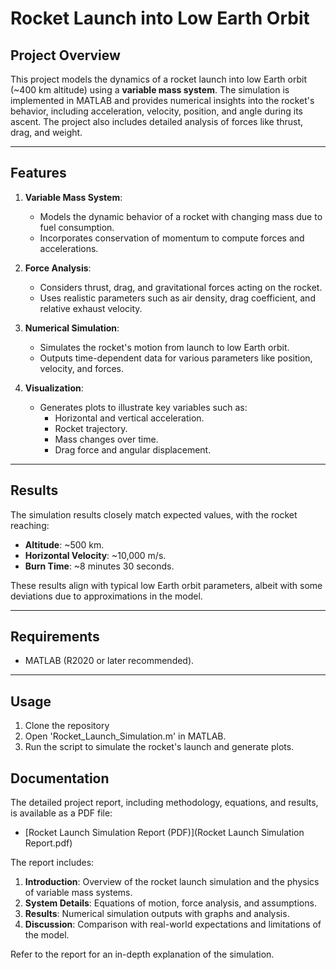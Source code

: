 # Rocket Launch into Low Earth Orbit

## Project Overview
This project models the dynamics of a rocket launch into low Earth orbit (~400 km altitude) using a **variable mass system**. The simulation is implemented in MATLAB and provides numerical insights into the rocket's behavior, including acceleration, velocity, position, and angle during its ascent. The project also includes detailed analysis of forces like thrust, drag, and weight.

---

## Features
1. **Variable Mass System**:
   - Models the dynamic behavior of a rocket with changing mass due to fuel consumption.
   - Incorporates conservation of momentum to compute forces and accelerations.

2. **Force Analysis**:
   - Considers thrust, drag, and gravitational forces acting on the rocket.
   - Uses realistic parameters such as air density, drag coefficient, and relative exhaust velocity.

3. **Numerical Simulation**:
   - Simulates the rocket's motion from launch to low Earth orbit.
   - Outputs time-dependent data for various parameters like position, velocity, and forces.

4. **Visualization**:
   - Generates plots to illustrate key variables such as:
     - Horizontal and vertical acceleration.
     - Rocket trajectory.
     - Mass changes over time.
     - Drag force and angular displacement.

---

## Results
The simulation results closely match expected values, with the rocket reaching:
- **Altitude**: ~500 km.
- **Horizontal Velocity**: ~10,000 m/s.
- **Burn Time**: ~8 minutes 30 seconds.

These results align with typical low Earth orbit parameters, albeit with some deviations due to approximations in the model.

---

## Requirements
- MATLAB (R2020 or later recommended).

---

## Usage
1. Clone the repository
2. Open 'Rocket_Launch_Simulation.m' in MATLAB.
3. Run the script to simulate the rocket's launch and generate plots.

## Documentation
The detailed project report, including methodology, equations, and results, is available as a PDF file:

- [Rocket Launch Simulation Report (PDF)](Rocket Launch Simulation Report.pdf)

The report includes:
1. **Introduction**: Overview of the rocket launch simulation and the physics of variable mass systems.
2. **System Details**: Equations of motion, force analysis, and assumptions.
3. **Results**: Numerical simulation outputs with graphs and analysis.
4. **Discussion**: Comparison with real-world expectations and limitations of the model.

Refer to the report for an in-depth explanation of the simulation.
